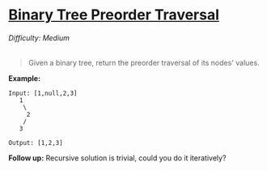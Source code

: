 # [Binary Tree Preorder Traversal](https://leetcode.com/problems/binary-tree-preorder-traversal/)

###### Difficulty: Medium

> Given a binary tree, return the preorder traversal of its nodes' values.

**Example:**

    Input: [1,null,2,3]
       1
        \
         2
        /
       3
       
    Output: [1,2,3]

**Follow up:** Recursive solution is trivial, could you do it iteratively?